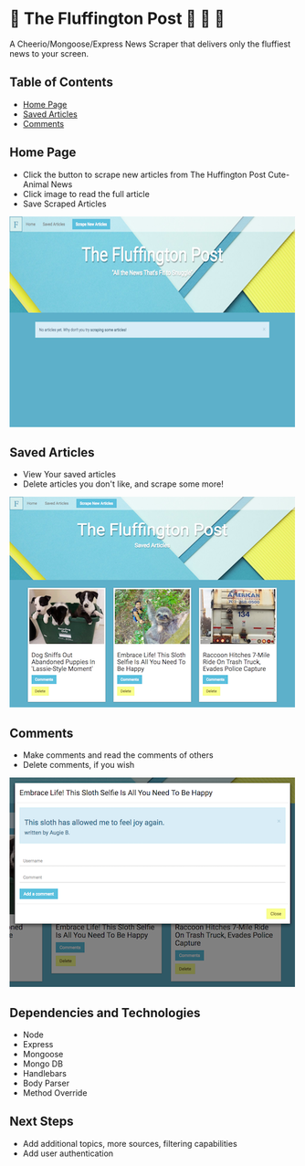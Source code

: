 # :newspaper: The Fluffington Post :panda_face: :hamster: :dog:
A Cheerio/Mongoose/Express News Scraper that delivers only the fluffiest news to your screen.

## Table of Contents

- [Home Page](#home-page)
- [Saved Articles](#saved-articles)
- [Comments](#comments)

## Home Page
* Click the button to scrape new articles from The Huffington Post Cute-Animal News
* Click image to read the full article
* Save Scraped Articles

![home page](public/img/home-screen.png?raw=true "Home Page")

## Saved Articles
* View Your saved articles
* Delete articles you don't like, and scrape some more!


![saved articles](/public/img/saved-articles.png?raw=true "Saved Articles")

## Comments
* Make comments and read the comments of others
* Delete comments, if you wish

![comments](/public/img/comment-modal.png?raw=true "Comments")


## Dependencies and Technologies
- Node
- Express
- Mongoose
- Mongo DB
- Handlebars
- Body Parser
- Method Override

## Next Steps
* Add additional topics, more sources, filtering capabilities
* Add user authentication
